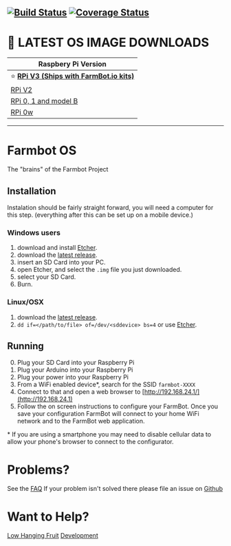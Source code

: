 [![Build Status](https://travis-ci.org/FarmBot/farmbot_os.svg?branch=master)](https://travis-ci.org/FarmBot/farmbot_os.svg?branch=master)
[![Coverage Status](https://coveralls.io/repos/github/FarmBot/farmbot_os/badge.svg)](https://coveralls.io/github/FarmBot/farmbot_os)
---

# :floppy_disk: LATEST OS IMAGE DOWNLOADS

|Raspbery Pi Version |
|---|
| :star: **[RPi V3 (Ships with FarmBot.io kits)](https://github.com/FarmBot/farmbot_os/releases/download/v3.1.2/farmbot-rpi3-3.1.2.img)**|
|  [RPi V2](https://github.com/FarmBot/farmbot_os/releases/download/v3.1.2/farmbot-rpi2-3.1.2.img) |
|  [RPi 0, 1 and model B](https://github.com/FarmBot/farmbot_os/releases/download/v3.1.2/farmbot-rpi-3.1.2.img) |
|  [RPi 0w](https://github.com/FarmBot/farmbot_os/releases/download/v3.1.2/farmbot-rpi0w-3.1.2.img) |


---

# Farmbot OS
The "brains" of the Farmbot Project

## Installation
Instalation should be fairly straight forward, you will need a computer for this step.
(everything after this can be set up on a mobile device.)

### Windows users

 1. download and install [Etcher](https://etcher.io/).
 2. download the [latest release](https://github.com/FarmBot/farmbot_os/releases).
 3. insert an SD Card into your PC.
 4. open Etcher, and select the `.img` file you just downloaded.
 5. select your SD Card.
 6. Burn.

### Linux/OSX

 1. download the [latest release](https://github.com/FarmBot/farmbot_os/releases).
 2. ```dd if=</path/to/file> of=/dev/<sddevice> bs=4``` or use [Etcher](https://etcher.io/).

 ## Running
 0. Plug your SD Card into your Raspberry Pi
 0. Plug your Arduino into your Raspberry Pi
 0. Plug your power into your Raspberry Pi
 0. From a WiFi enabled device*, search for the SSID `farmbot-XXXX`
 0. Connect to that and open a web browser to [http://192.168.24.1/](http://192.168.24.1)
 0. Follow the on screen instructions to configure your FarmBot. Once you save your configuration FarmBot will connect to your home WiFi network and to the FarmBot web application.

\* If you are using a smartphone you may need to disable cellular data to allow your phone's browser to connect to the configurator.


# Problems?

See the [FAQ](faq.html)
If your problem isn't solved there please file an issue on [Github](https://github.com/FarmBot/farmbot_os/issues/new)

# Want to Help?

[Low Hanging Fruit](https://github.com/FarmBot/farmbot_os/search?utf8=%E2%9C%93&q=TODO)
[Development](CONTRIBUTING.md)
